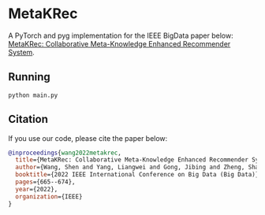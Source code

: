 # MetaKRec

A PyTorch and pyg implementation for the IEEE BigData paper below:  
[MetaKRec: Collaborative Meta-Knowledge Enhanced Recommender System](https://arxiv.org/abs/2211.07104).  

## Running
``python main.py``  


## Citation
If you use our code, please cite the paper below:
```bibtex
@inproceedings{wang2022metakrec,
  title={MetaKRec: Collaborative Meta-Knowledge Enhanced Recommender System},
  author={Wang, Shen and Yang, Liangwei and Gong, Jibing and Zheng, Shaojie and Du, Shuying and Liu, Zhiwei and Philip, S Yu},
  booktitle={2022 IEEE International Conference on Big Data (Big Data)},
  pages={665--674},
  year={2022},
  organization={IEEE}
}
```
